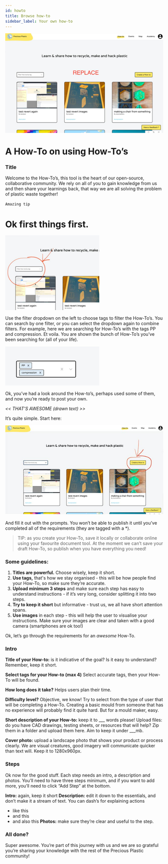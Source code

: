 ```yaml
---
id: howto
title: Browse how-to
sidebar_label: Your own how-to
---
```


<style>
:root {
  --highlight: #ffe084;
  --hover: #ffe084;
}
</style>


![How to](assets/howto_platform.jpg)

# A How-To on using How-To’s

### Title

Welcome to the How-To’s, this tool is the heart of our open-source, collaborative community. We rely on all of you to gain knowledge from us and then share your learnings back, that way we are all solving the problem of plastic waste together!


`Amazing tip`

# Ok first things first.

<img style="margin-left: 0;" src="../assets/how_to1.jpg" width="300"/>

Use the filter dropdown on the left to choose tags to filter the How-To’s. You can search by one filter, or you can select the dropdown again to combine filters. For example, here we are searching for How-To’s with the tags PP and compression. Et voila. You are shown the bunch of How-To’s you’ve been searching for (all of your life).

<img style="margin-left: 0;" src="../assets/howto_tags.jpg" width="300"/>

Ok, you’ve had a look around the How-to’s, perhaps used some of them, and now you’re ready to post your own.

*<< THAT’S AWESOME (drawn text) >>*

It’s quite simple. Start here:

<img style="margin-left: 0;" src="../assets/how_to2.jpg" width="700"/>

And fill it out with the prompts. You won’t be able to publish it until you’ve completed all of the requirements (they are tagged with a *).

> TIP: as you create your How-To, save it locally or collaborate online using your favourite document tool. At the moment we can’t save your draft How-To, so publish when you have everything you need!

### Some guidelines:

1. <b>Titles are powerful.</b> Choose wisely, keep it short.
2. <b>Use tags,</b> that's how we stay organised - this will be how people find your How-To, so make sure they’re accurate.
3. <b>Upload minimum 3 steps</b> and make sure each step has easy to understand instructions - if it’s very long, consider splitting it into two steps.
4. <b>Try to keep it short</b> but informative - trust us, we all have short attention spans.
5. <b>Use images</b> in each step - this will help the user to visualise your instructions. Make sure your images are clear and taken with a good camera (smartphones are ok too!)

Ok, let’s go through the requirements for an *awesome* How-To.

### Intro

<b>Title of your How-to:</b> is it indicative of the goal? Is it easy to understand? Remember, keep it short.

<b>Select tags for your How-to (max 4)</b> Select accurate tags, then your How-To will be found.

<b>How long does it take?</b> Helps users plan their time.

<b>Difficulty level?</b> Objective, we know! Try to select from the type of user that will be completing a How-To. Creating a basic mould from someone that has no experience will probably find it quite hard. But for a mould maker, easy.

<b>Short description of your How-to:</b> keep it to ___ words please!
Upload files: do you have CAD drawings, testing sheets, or resources that will help? Zip them in a folder and upload them here. Aim to keep it under ___mb.

<b>Cover photo:</b> upload a landscape photo that shows your product or process clearly. We are visual creatures, good imagery will communicate quicker than text will. Keep it to 1280x960px.

### Steps

Ok now for the good stuff. Each step needs an intro, a description and photos. You’ll need to have three steps minimum, and if you want to add more, you’ll need to click “Add Step” at the bottom.

<b>Intro:</b> again, keep it short
<b>Description:</b> edit it down to the essentials, and don’t make it a stream of text. You can dash’s for explaining actions
- like this
- and this
- and also this
<b>Photos:</b> make sure they’re clear and useful to the step.


### All done?

Super awesome. You’re part of this journey with us and we are so grateful you’re sharing your knowledge with the rest of the Precious Plastic community!
